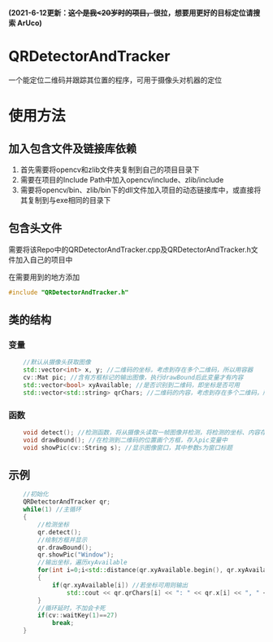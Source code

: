 **(2021-6-12更新：~~这个是我<20岁时的项目，~~很拉，想要用更好的目标定位请搜索 ArUco)**

# QRDetectorAndTracker
一个能定位二维码并跟踪其位置的程序，可用于摄像头对机器的定位

# 使用方法
## 加入包含文件及链接库依赖
1. 首先需要将opencv和zlib文件夹复制到自己的项目目录下
2. 需要在项目的Include Path中加入opencv/include、zlib/include
3. 需要将opencv/bin、zlib/bin下的dll文件加入项目的动态链接库中，或直接将其复制到与exe相同的目录下

## 包含头文件
需要将该Repo中的QRDetectorAndTracker.cpp及QRDetectorAndTracker.h文件加入自己的项目中

在需要用到的地方添加
```c
#include "QRDetectorAndTracker.h"
```

## 类的结构
### 变量
```cpp
    //默认从摄像头获取图像
    std::vector<int> x, y; //二维码的坐标，考虑到存在多个二维码，所以用容器
    cv::Mat pic; //含有方框标记的输出图像，执行drawBound后此变量才有内容
    std::vector<bool> xyAvailable; //是否识别到二维码，即坐标是否可用
    std::vector<std::string> qrChars; //二维码的内容，考虑到存在多个二维码，所以用容器
```

### 函数
```cpp
    void detect(); //检测函数，将从摄像头读取一帧图像并检测，将检测的坐标、内容存入上述变量中
    void drawBound(); //在检测到二维码的位置画个方框，存入pic变量中
    void showPic(cv::String s); //显示图像窗口，其中参数s为窗口标题
```

## 示例
```cpp
    //初始化
    QRDetectorAndTracker qr;
    while(1) //主循环
    {
        //检测坐标
        qr.detect();
        //绘制方框并显示
        qr.drawBound();
        qr.showPic("Window");
        //输出坐标，遍历xyAvailable
        for(int i=0;i<std::distance(qr.xyAvailable.begin(), qr.xyAvailable.end());i++)
        {
            if(qr.xyAvailable[i]) //若坐标可用则输出
                std::cout << qr.qrChars[i] << ": " << qr.x[i] << ", " << qr.y[i] << std::endl;
        }
        //循环延时，不加会卡死
        if(cv::waitKey(1)==27)
            break;
    }
```
